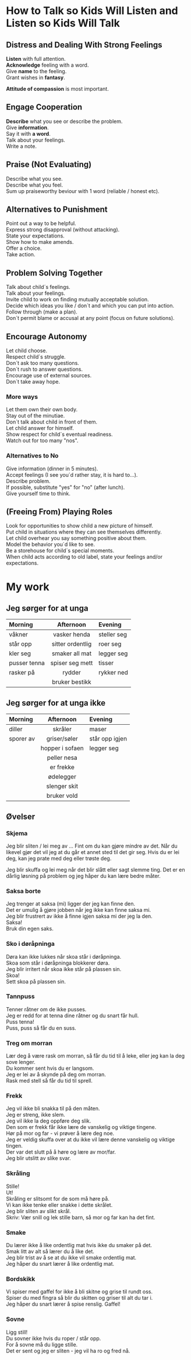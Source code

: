 # How to Talk so Kids Will Listen and Listen so Kids Will Talk

## Distress and Dealing With Strong Feelings
**Listen** with full attention.  
**Acknowledge** feeling with a word.  
Give **name** to the feeling.  
Grant wishes in **fantasy**.  

**Attitude of compassion** is most important.

## Engage Cooperation
**Describe** what you see or describe the problem.  
Give **information**.  
Say it with **a word**.  
Talk about your feelings.  
Write a note.  

## Praise (Not Evaluating)
Describe what you see.  
Describe what you feel.  
Sum up praiseworthy beviour with 1 word (reliable / honest etc).  

## Alternatives to Punishment
Point out a way to be helpful.  
Express strong disapproval (without attacking).  
State your expectations.  
Show how to make amends.  
Offer a choice.  
Take action.  

## Problem Solving Together
Talk about child´s feelings.  
Talk about your feelings.  
Invite child to work on finding mutually acceptable solution.  
Decide which ideas you like / don´t and which you can put into action.  
Follow through (make a plan).  
Don´t permit blame or accusal at any point (focus on future solutions).  

## Encourage Autonomy
Let child choose.  
Respect child´s struggle.  
Don´t ask too many questions.  
Don´t rush to answer questions.  
Encourage use of external sources.  
Don´t take away hope.  

### More ways
Let them own their own body.  
Stay out of the minutiae.  
Don´t talk about child in front of them.  
Let child answer for himself.  
Show respect for child´s eventual readiness.  
Watch out for too many "nos".  

### Alternatives to No
Give information (dinner in 5 minutes).  
Accept feelings (I see you´d rather stay, it is hard to...).  
Describe problem.  
If possible, substitute "yes" for "no" (after lunch).  
Give yourself time to think.  

## (Freeing From) Playing Roles
Look for opportunities to show child a new picture of himself.  
Put child in situations where they can see themselves differently.  
Let child overhear you say something positive about them.  
Model the behavior you´d like to see.  
Be a storehouse for child´s special moments.  
When child acts  according to old label, state your feelings and/or expectations.  

# My work
## Jeg sørger for at unga
| Morning        | Afternoon          | Evening      |
|:---------------|:------------------:|:-------------|
| våkner         | vasker henda       | steller seg  |
| står opp       | sitter ordentlig   | roer seg     |
| kler seg       | smaker all mat     | legger seg   |
| pusser tenna   | spiser seg mett    | tisser       |
| rasker på      | rydder             | rykker ned   |
|                | bruker bestikk     |              |

## Jeg sørger for at unga ikke
| Morning        | Afternoon       | Evening        |
|:---------------|:---------------:|:---------------|
| diller         | skråler         | maser          |
| sporer av      | griser/søler    | står opp igjen |
|                | hopper i sofaen | legger seg     |
|                | peller nesa     |                |
|                | er frekke       |                |
|                | ødelegger       |                |
|                | slenger skit    |                |
|                | bruker vold     |                |


## Øvelser
### Skjema
Jeg blir sliten / lei meg av ... Fint om du kan gjøre mindre av det. Når du likevel gjør det vil jeg at du går et annet sted til det gir seg. Hvis du er lei deg, kan jeg prate med deg eller trøste deg.  

Jeg blir skuffa og lei meg når det blir slått eller sagt slemme ting. Det er en dårlig løsning på problem og jeg håper du kan lære bedre måter.  

### Saksa borte
Jeg trenger at saksa (mi) ligger der jeg kan finne den.  
Det er umulig å gjøre jobben når jeg ikke kan finne saksa mi.  
Jeg blir frustrert av ikke å finne igjen saksa mi der jeg la den.  
Saksa!  
Bruk din egen saks.

### Sko i døråpninga
Døra kan ikke lukkes når skoa står i døråpninga.  
Skoa som står i døråpninga blokkerer døra.  
Jeg blir irritert når skoa ikke står på plassen sin.  
Skoa!  
Sett skoa på plassen sin.  

### Tannpuss
Tenner råtner om de ikke pusses.  
Jeg er redd for at tenna dine råtner og du snart får hull.  
Puss tenna!  
Puss, puss så får du en suss.  

### Treg om morran
Lær deg å være rask om morran, så får du tid til å leke, eller jeg kan la deg sove lenger.  
Du kommer sent hvis du er langsom.  
Jeg er lei av å skynde på deg om morran.  
Rask med stell så får du tid til sprell.  

### Frekk
Jeg vil ikke bli snakka til på den måten.  
Jeg er streng, ikke slem.  
Jeg vil ikke la deg oppføre deg slik.  
Den som er frekk får ikke lære de vanskelig og viktige tingene.  
Hør på mor og far - vi prøver å lære deg noe.  
Jeg er veldig skuffa over at du ikke vil lære denne vanskelig og viktige tingen.  
Der var det slutt på å høre og lære av mor/far.  
Jeg blir utslitt av slike svar.  

### Skråling
Stille!  
Ut!  
Skråling er slitsomt for de som må høre på.  
Vi kan ikke tenke eller snakke i dette skrålet.  
Jeg blir sliten av slikt skrål.  
Skriv: Vær snill og lek stille barn, så mor og far kan ha det fint.  

### Smake
Du lærer ikke å like ordentlig mat hvis ikke du smaker på det.  
Smak litt av alt så lærer du å like det.  
Jeg blir trist av å se at du ikke vil smake ordentlig mat.  
Jeg håper du snart lærer å like ordentlig mat.

### Bordskikk
Vi spiser med gaffel for ikke å bli skitne og grise til rundt oss.  
Spiser du med fingra så blir du skitten og griser til alt du tar i.  
Jeg håper du snart lærer å spise renslig.
Gaffel!  

### Sovne
Ligg still!  
Du sovner ikke hvis du roper / står opp.  
For å sovne må du ligge stille.  
Det er sent og jeg er sliten - jeg vil ha ro og fred nå.

